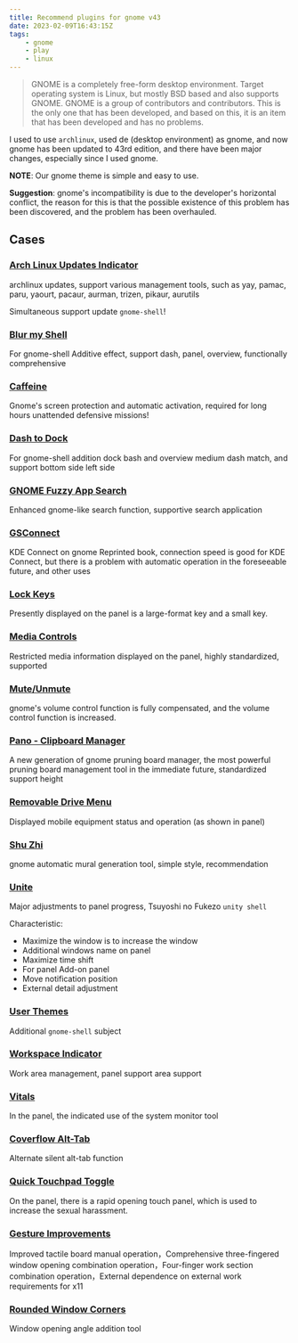 ```yaml
---
title: Recommend plugins for gnome v43
date: 2023-02-09T16:43:15Z
tags:
    - gnome
    - play
    - linux
---
```


> GNOME is a completely free-form desktop environment. Target operating system is Linux, but mostly BSD based and also supports GNOME. GNOME is a group of contributors and contributors. This is the only one that has been developed, and based on this, it is an item that has been developed and has no problems.

<!--more-->

I used to use `archlinux`, used de (desktop environment) as gnome, and now gnome has been updated to 43rd edition, and there have been major changes, especially since I used gnome.

**NOTE**: Our gnome theme is simple and easy to use.

**Suggestion**: gnome's incompatibility is due to the developer's horizontal conflict, the reason for this is that the possible existence of this problem has been discovered, and the problem has been overhauled.

## Cases

### [Arch Linux Updates Indicator](https://extensions.gnome.org/extension/1010/archlinux-updates-indicator/)

archlinux updates, support various management tools, such as yay, pamac, paru, yaourt, pacaur, aurman, trizen, pikaur, aurutils

Simultaneous support update `gnome-shell`!

### [Blur my Shell](https://extensions.gnome.org/extension/3193/blur-my-shell/)

For gnome-shell Additive effect, support dash, panel, overview, functionally comprehensive

### [Caffeine](https://extensions.gnome.org/extension/517/caffeine/)

Gnome's screen protection and automatic activation, required for long hours unattended defensive missions!

### [Dash to Dock](https://extensions.gnome.org/extension/307/dash-to-dock/)

For gnome-shell addition dock bash and overview medium dash match, and support bottom side left side

### [GNOME Fuzzy App Search](https://extensions.gnome.org/extension/3956/gnome-fuzzy-app-search/)

Enhanced gnome-like search function, supportive search application

### [GSConnect](https://extensions.gnome.org/extension/1319/gsconnect/)

KDE Connect on gnome Reprinted book, connection speed is good for KDE Connect, but there is a problem with automatic operation in the foreseeable future, and other uses

### [Lock Keys](https://extensions.gnome.org/extension/36/lock-keys/)

Presently displayed on the panel is a large-format key and a small key.

### [Media Controls](https://extensions.gnome.org/extension/4470/media-controls/)

Restricted media information displayed on the panel, highly standardized, supported

### [Mute/Unmute](https://extensions.gnome.org/extension/5088/muteunmute/)

gnome's volume control function is fully compensated, and the volume control function is increased.

### [Pano - Clipboard Manager](https://extensions.gnome.org/extension/5278/pano/)

A new generation of gnome pruning board manager, the most powerful pruning board management tool in the immediate future, standardized support height

### [Removable Drive Menu](https://extensions.gnome.org/extension/7/removable-drive-menu/)

Displayed mobile equipment status and operation (as shown in panel)

### [Shu Zhi](https://extensions.gnome.org/extension/3985/shu-zhi/)

gnome automatic mural generation tool, simple style, recommendation

### [Unite](https://extensions.gnome.org/extension/1287/unite/)

Major adjustments to panel progress, Tsuyoshi no Fukezo `unity shell`

Characteristic:

-   Maximize the window is to increase the window
-   Additional windows name on panel
-   Maximize time shift
-   For panel Add-on panel
-   Move notification position
-   External detail adjustment

### [User Themes](https://extensions.gnome.org/extension/19/user-themes/)

Additional `gnome-shell` subject

### [Workspace Indicator](https://extensions.gnome.org/extension/21/workspace-indicator/)

Work area management, panel support area support

### [Vitals](https://extensions.gnome.org/extension/1460/vitals/)

In the panel, the indicated use of the system monitor tool

### [Coverflow Alt-Tab](https://extensions.gnome.org/extension/97/coverflow-alt-tab/)

Alternate silent alt-tab function

### [Quick Touchpad Toggle](https://extensions.gnome.org/extension/5292/quick-touchpad-toggle/)

On the panel, there is a rapid opening touch panel, which is used to increase the sexual harassment.

### [Gesture Improvements](https://extensions.gnome.org/extension/4245/gesture-improvements/)

Improved tactile board manual operation，Comprehensive three-fingered window opening combination operation，Four-finger work section combination operation，External dependence on external work requirements for x11

### [Rounded Window Corners](https://extensions.gnome.org/extension/5237/rounded-window-corners/)

Window opening angle addition tool
